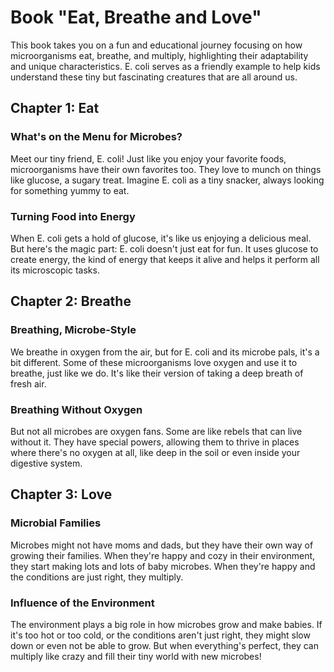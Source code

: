# Book "Eat, Breathe and Love"

This book takes you on a fun and educational journey focusing on how microorganisms eat, breathe, and multiply, highlighting their adaptability and unique characteristics.
E. coli serves as a friendly example to help kids understand these tiny but fascinating creatures that are all around us.

## Chapter 1: Eat

### What's on the Menu for Microbes?

Meet our tiny friend, E. coli! Just like you enjoy your favorite foods, microorganisms have their own favorites too. They love to munch on things like glucose, a sugary treat. Imagine E. coli as a tiny snacker, always looking for something yummy to eat.


### Turning Food into Energy

When E. coli gets a hold of glucose, it's like us enjoying a delicious meal. But here's the magic part: E. coli doesn't just eat for fun. It uses glucose to create energy, the kind of energy that keeps it alive and helps it perform all its microscopic tasks.

## Chapter 2: Breathe

### Breathing, Microbe-Style

We breathe in oxygen from the air, but for E. coli and its microbe pals, it's a bit different. Some of these microorganisms love oxygen and use it to breathe, just like we do. It's like their version of taking a deep breath of fresh air.

### Breathing Without Oxygen

But not all microbes are oxygen fans. Some are like rebels that can live without it. They have special powers, allowing them to thrive in places where there's no oxygen at all, like deep in the soil or even inside your digestive system.


## Chapter 3: Love

### Microbial Families

Microbes might not have moms and dads, but they have their own way of growing their families. When they're happy and cozy in their environment, they start making lots and lots of baby microbes. When they're happy and the conditions are just right, they multiply.


### Influence of the Environment

The environment plays a big role in how microbes grow and make babies. If it's too hot or too cold, or the conditions aren't just right, they might slow down or even not be able to grow. But when everything's perfect, they can multiply like crazy and fill their tiny world with new microbes!